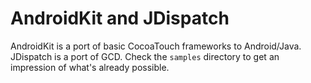 # AndroidKit and JDispatch

AndroidKit is a port of basic CocoaTouch frameworks to Android/Java. JDispatch is a port of GCD. Check the ```samples``` directory to get an impression of what's already possible.
